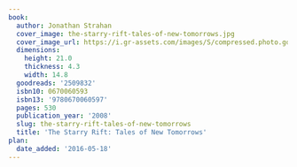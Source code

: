 ```yaml
---
book:
  author: Jonathan Strahan
  cover_image: the-starry-rift-tales-of-new-tomorrows.jpg
  cover_image_url: https://i.gr-assets.com/images/S/compressed.photo.goodreads.com/books/1388228056l/2509832.jpg
  dimensions:
    height: 21.0
    thickness: 4.3
    width: 14.8
  goodreads: '2509832'
  isbn10: 0670060593
  isbn13: '9780670060597'
  pages: 530
  publication_year: '2008'
  slug: the-starry-rift-tales-of-new-tomorrows
  title: 'The Starry Rift: Tales of New Tomorrows'
plan:
  date_added: '2016-05-18'
---
```

